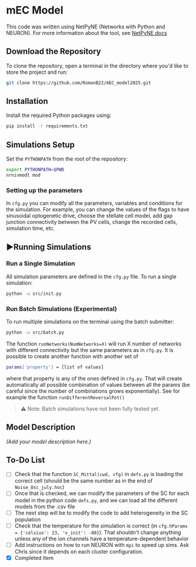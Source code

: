 # mEC Model
 
 This code was written using NetPyNE (Networks with Python and NEURON). For more information about the tool, see [NetPyNE docs](http://doc.netpyne.org/)

## Download the Repository

To clone the repository, open a terminal in the directory where you'd like to store the project and run:

```bash
git clone https://github.com/RomanB22/mEC_model2025.git
````

## Installation

Install the required Python packages using:

```bash
pip install -r requirements.txt
```

## Simulations Setup

Set the `PYTHONPATH` from the root of the repository:

```bash
export PYTHONPATH=$PWD
nrnivmodl mod
```

### Setting up the parameters

In `cfg.py` you can modify all the parameters, variables and conditions for the simulation. For example, you can change the values of the flags to have sinusoidal optogenetic drive, choose the stellate cell model, add gap junction connectivity between the PV cells, change the recorded cells, simulation time, etc.

## ▶Running Simulations

### Run a Single Simulation

All simulation parameters are defined in the `cfg.py` file. To run a single simulation:

```bash
python -u src/init.py
```

### Run Batch Simulations (Experimental)

To run multiple simulations on the terminal using the batch submitter:

```bash
python -u src/batch.py
```
The function `runNetworks(NumNetworks=X)` will run X number of networks with different connectivity but the same parameters as in `cfg.py`. It is possible to create another function with another set of 
```bash
params['property'] = [list of values]
```
where that property is any of the ones defined in `cfg.py`. That will create automatically all possible combination of values between all the params (be careful since the number of combinations grows exponentially). See for example the function `runDifferentReversalPot()`

> ⚠️ Note: Batch simulations have not been fully tested yet.

## Model Description

*(Add your model description here.)*

## To-Do List

- [ ] Check that the function `SC_Mittal(cwd, cfg)` in `defs.py` is loading the correct cell (should be the same number as in the end of `Noise_Osc_july.hoc`)
- [ ] Once that is checked, we can modify the parameters of the SC for each model in the python code `defs.py`, and we can load all the different models from the .csv file
- [ ] The next step will be to modify the code to add heterogeneity in the SC population
- [ ] Check that the temperature for the simulation is correct (in `cfg.hParams = {'celsius': 23, 'v_init': -80}`). That shouldn't change anything unless any of the ion channels have a temperature-dependent behavior
- [ ] Add instructions on how to run NEURON with `mpi` to speed up sims. Ask Chris since it depends on each cluster configuration.
- [x] Completed Item
